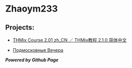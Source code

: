 # Zhaoym233

## Projects:

- [THMix Course 2.01 zh_CN ／ THMix教程 2.1.0 简体中文](https://zhaoym233.github.io/thmixCourse)

- [Подмосковные Вечера](https://zhaoym233.github.io/moskau)

***Powered by Github Page***
